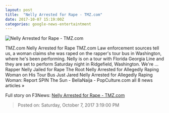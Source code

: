 ```yaml
---
layout: post
title:  "Nelly Arrested for Rape - TMZ.com"
date: 2017-10-07 15:19:00Z
categories: google-news-entertaintment
---
```


![Nelly Arrested for Rape - TMZ.com](https://media.tmz.com/2017/10/07/1007-nelly-getty-1200x630.jpg)

TMZ.com Nelly Arrested for Rape TMZ.com Law enforcement sources tell us, a woman claims she was raped on the rapper's tour bus in Washington, where he's been performing. Nelly is on a tour with Florida Georgia Line and they are set to perform Saturday night in Ridgefield, Washington. We're ... Rapper Nelly Jailed for Rape The Root Nelly Arrested for Allegedly Raping Woman on His Tour Bus Just Jared Nelly Arrested for Allegedly Raping Woman: Report SPIN The Sun - BellaNaija - PopCulture.com all 8 news articles »


Full story on F3News: [Nelly Arrested for Rape - TMZ.com](http://www.f3nws.com/n/RVqTHE)

> Posted on: Saturday, October 7, 2017 3:19:00 PM
